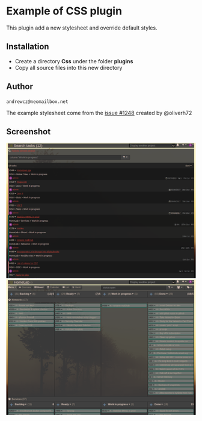 Example of CSS plugin
=====================

This plugin add a new stylesheet and override default styles.

Installation
------------

- Create a directory **Css** under the folder **plugins**
- Copy all source files into this new directory

Author
------

`andrewcz@neomailbox.net`

The example stylesheet come from the [issue #1248](https://github.com/fguillot/kanboard/issues/1248) created by @oliverh72

Screenshot
----------

![kanboard-front](images/kanboard-front.png)
![kanboard-board](images/kanboard-board.png)
